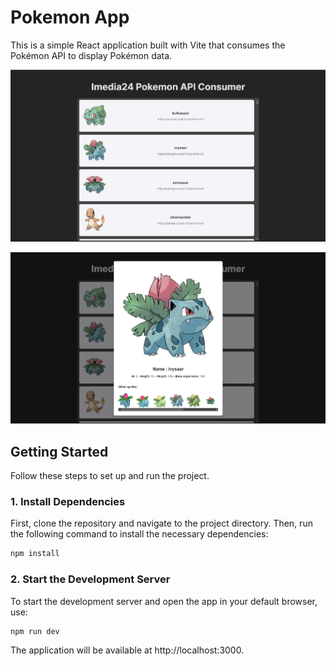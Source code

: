 # Pokemon App

This is a simple React application built with Vite that consumes the Pokémon API to display Pokémon data.

![Main Page](./screenshots/main-page.png)  

![Pokemon Card](./screenshots/pokemon-card.png)

## Getting Started

Follow these steps to set up and run the project.

### 1. Install Dependencies

First, clone the repository and navigate to the project directory. Then, run the following command to install the necessary dependencies:

```bash
npm install
```

### 2. Start the Development Server

To start the development server and open the app in your default browser, use:

```bash
npm run dev
```

The application will be available at http://localhost:3000.
